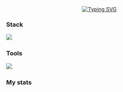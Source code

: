  <div id="greet" align="center">
    <a href="https://git.io/typing-svg"><img src="https://readme-typing-svg.demolab.com?font=Fira+Code&duration=3500&pause=100&color=6CA2FF&background=1B1B27&center=true&vCenter=true&width=435&lines=Hi+there;It's+mytypy;%F0%9F%91%A8%E2%80%8D%F0%9F%92%BB" alt="Typing SVG" /></a>
</div>

### Stack
<img src="https://skillicons.dev/icons?i=py,django,docker,fastapi,git,mysql,postgres,react,redis,bots,html,css,js,c"/>&nbsp;

### Tools
<img src="https://skillicons.dev/icons?i=vscode,github,arduino,discord,ubuntu,windows,linux,postman,raspberrypi,stackoverflow,vite"/>&nbsp;

### My stats
<div id="stat" align="center">
    <img src="http://github-profile-summary-cards.vercel.app/api/cards/profile-details?username=mytypy&theme=tokyonight" alt=""/>
    <img src="http://github-profile-summary-cards.vercel.app/api/cards/most-commit-language?username=mytypy&theme=tokyonight" alt=""/>
    <img src="https://github-readme-stats.vercel.app/api?username=mytypy&show_icons=true&theme=tokyonight" alt=""/>
</div>
